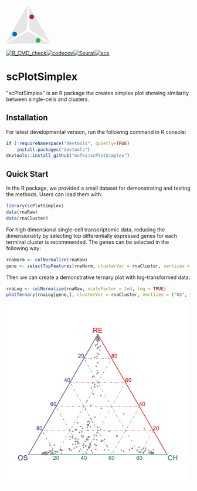 <img src="https://github.com/mvfki/scPlotSimplex/raw/main/man/figures/logo.png" width="120">

[![R_CMD_check](https://github.com/mvfki/scPlotSimplex/actions/workflows/R_CMD_check.yml/badge.svg?branch=main)](https://github.com/mvfki/scPlotSimplex/actions/workflows/R_CMD_check.yml)[![codecov](https://codecov.io/gh/mvfki/scPlotSimplex/branch/main/graph/badge.svg?token=AYU2AOE25I)](https://codecov.io/gh/mvfki/scPlotSimplex)[![Seurat](https://img.shields.io/badge/Seurat-4.3.0-green)](https://cran.r-project.org/web/packages/Seurat/index.html)[![sce](https://img.shields.io/badge/SingleCellExperiment-1.22.0-green)](https://bioconductor.org/packages/release/bioc/html/SingleCellExperiment.html)

# scPlotSimplex

"scPlotSimplex" is an R package the creates simplex plot showing similarity between single-cells and clusters.

## Installation

For latest developmental version, run the following command in R console:

```R
if (!requireNamespace("devtools", quietly=TRUE)
    install.packages("devtools")
devtools::install_github("mvfki/scPlotSimplex")
```

## Quick Start

In the R package, we provided a small dataset for demonstrating and testing the methods. Users can load them with:

```R
library(scPlotSimplex)
data(rnaRaw)
data(rnaCluster)
```

For high dimensional single-cell transcriptomic data, reducing the dimensionality by selecting top differentially expressed genes for each terminal cluster is recommended. The genes can be selected in the following way:

```R
rnaNorm <- colNormalize(rnaRaw)
gene <- selectTopFeatures(rnaNorm, clusterVar = rnaCluster, vertices = ("OS", "RE", "CH"))
```

Then we can create a demonstrative ternary plot with log-transformed data:

```R
rnaLog <- colNormalize(rnaRaw, scaleFactor = 1e4, log = TRUE)
plotTernary(rnaLog[gene,], clusterVar = rnaCluster, vertices = ("OS", "RE", "CH"))
```

![Ternary Example](https://github.com/mvfki/scPlotSimplex/raw/main/man/figures/ternary_example.png)

